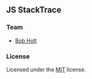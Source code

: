 ## JS StackTrace

### Team

* [Bob Holt](http://github.com/bobholt)

### License

Licensed under the [MIT](https://github.com/bobholt/stacktrace/tree/master/LICENSE.md) license.
